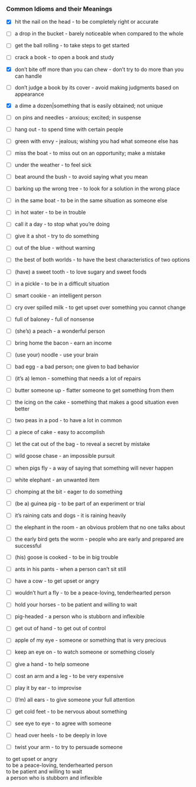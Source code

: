 ### Common Idioms and their Meanings
- [x] hit the nail on the head - to be completely right or accurate
- [ ] a drop in the bucket - barely noticeable when compared to the whole 
- [ ] get the ball rolling - to take steps to get started 
- [ ] crack a book - to open a book and study
- [x] don’t bite off more than you can chew - don’t try to do more than you can handle 
- [ ] don’t judge a book by its cover - avoid making judgments based on appearance
- [x] a dime a dozen|something that is easily obtained; not unique 
- [ ] on pins and needles - anxious; excited; in suspense 
- [ ] hang out - to spend time with certain people  
- [ ] green with envy - jealous; wishing you had what someone else has 
- [ ] miss the boat  - to miss out on an opportunity; make a mistake 
- [ ] under the weather - to feel sick 
- [ ] beat around the bush - to avoid saying what you mean 
- [ ] barking up the wrong tree - to look for a solution in the wrong place 
- [ ] in the same boat - to be in the same situation as someone else 
- [ ] in hot water - to be in trouble 
- [ ] call it a day - to stop what you’re doing 
- [ ] give it a shot - try to do something 
- [ ] out of the blue - without warning 
- [ ] the best of both worlds - to have the best characteristics of two options
- [ ] (have) a sweet tooth - to love sugary and sweet foods  
- [ ] in a pickle - to be in a difficult situation  
- [ ] smart cookie - an intelligent person  
- [ ] cry over spilled milk - to get upset over something you cannot change 
- [ ] full of baloney - full of nonsense
- [ ] (she’s) a peach - a wonderful person
- [ ] bring home the bacon - earn an income
- [ ] (use your) noodle - use your brain
- [ ] bad egg - a bad person; one given to bad behavior
- [ ] (it’s a) lemon - something that needs a lot of repairs
- [ ] butter someone up - flatter someone to get something from them
- [ ] the icing on the cake - something that makes a good situation even better
- [ ] two peas in a pod - to have a lot in common
- [ ] a piece of cake - easy to accomplish
- [ ] let the cat out of the bag - to reveal a secret by mistake  
- [ ] wild goose chase - an impossible pursuit  
- [ ] when pigs fly  - a way of saying that something will never happen 
- [ ] white elephant - an unwanted item  
- [ ] chomping at the bit - eager to do something  
- [ ] (be a) guinea pig - to be part of an experiment or trial  
- [ ] it’s raining cats and dogs - it is raining heavily  
- [ ] the elephant in the room - an obvious problem that no one talks about 
- [ ] the early bird gets the worm - people who are early and prepared are successful
- [ ] (his) goose is cooked - to be in big trouble  
- [ ] ants in his pants - when a person can’t sit still  
- [ ] have a cow - to get upset or angry  
- [ ] wouldn’t hurt a fly - to be a peace-loving, tenderhearted person  
- [ ] hold your horses  - to be patient and willing to wait  
- [ ] pig-headed - a person who is stubborn and inflexible
- [ ] get out of hand - to get out of control
- [ ] apple of my eye - someone or something that is very precious
- [ ] keep an eye on - to watch someone or something closely 
- [ ] give a hand - to help someone
- [ ] cost an arm and a leg - to be very expensive
- [ ] play it by ear - to improvise
- [ ] (I’m) all ears - to give someone your full attention
- [ ] get cold feet - to be nervous about something
- [ ] see eye to eye - to agree with someone
- [ ] head over heels - to be deeply in love
- [ ] twist your arm - to try to persuade someone










to get upset or angry  
to be a peace-loving, tenderhearted person  
to be patient and willing to wait  
a person who is stubborn and inflexible